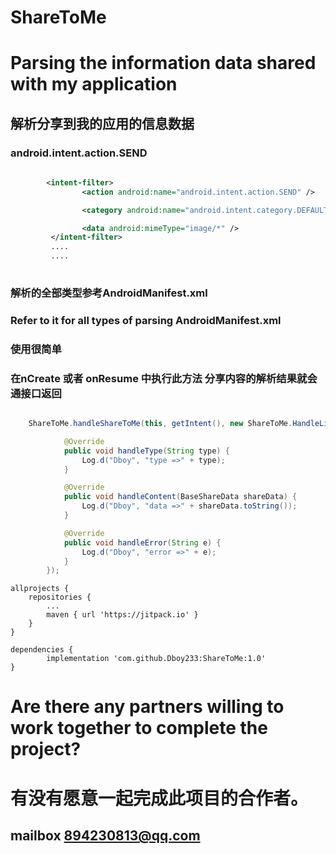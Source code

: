 # ShareToMe

# Parsing the information data shared with my application

## 解析分享到我的应用的信息数据
### android.intent.action.SEND 

```xml
    
        <intent-filter>
                <action android:name="android.intent.action.SEND" />

                <category android:name="android.intent.category.DEFAULT" />

                <data android:mimeType="image/*" />
         </intent-filter>
         ....
         ....
    
```

### 解析的全部类型参考AndroidManifest.xml
### Refer to it for all types of parsing AndroidManifest.xml


### 使用很简单

### 在nCreate 或者 onResume 中执行此方法 分享内容的解析结果就会通接口返回
```java

    ShareToMe.handleShareToMe(this, getIntent(), new ShareToMe.HandleListener() {

            @Override
            public void handleType(String type) {
                Log.d("Dboy", "type =>" + type);
            }

            @Override
            public void handleContent(BaseShareData shareData) {
                Log.d("Dboy", "data =>" + shareData.toString());
            }

            @Override
            public void handleError(String e) {
                Log.d("Dboy", "error =>" + e);
            }
        });

```

    allprojects {
		repositories {
			...
			maven { url 'https://jitpack.io' }
		}
	}

    dependencies {
	        implementation 'com.github.Dboy233:ShareToMe:1.0'
	}
    

#  Are there any partners willing to work together to complete the project?
# 有没有愿意一起完成此项目的合作者。
## mailbox 894230813@qq.com
